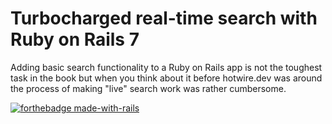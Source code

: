 # Turbocharged real-time search with Ruby on Rails 7
Adding basic search functionality to a Ruby on Rails app is not the toughest task in the book but when you think about it before hotwire.dev was around the process of making "live" search work was rather cumbersome.


[![forthebadge made-with-rails](https://forthebadge.com/images/badges/made-with-ruby.svg)](https://go.dev/)


